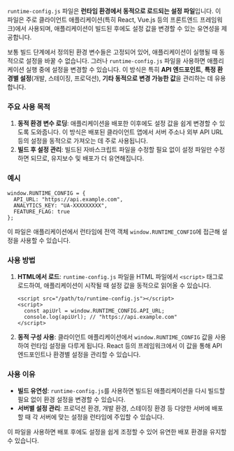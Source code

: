 `runtime-config.js` 파일은 **런타임 환경에서 동적으로 로드되는 설정 파일**입니다. 이 파일은 주로 클라이언트 애플리케이션(특히 React, Vue.js 등의 프론트엔드 프레임워크)에서 사용되며, 애플리케이션이 빌드된 후에도 설정 값을 변경할 수 있는 유연성을 제공합니다.

보통 빌드 단계에서 정의된 환경 변수들은 고정되어 있어, 애플리케이션이 실행될 때 동적으로 설정을 바꿀 수 없습니다. 그러나 `runtime-config.js` 파일을 사용하면 애플리케이션 실행 중에 설정을 변경할 수 있습니다. 이 방식은 특히 **API 엔드포인트**, **특정 환경별 설정**(개발, 스테이징, 프로덕션), **기타 동적으로 변경 가능한 값**을 관리하는 데 유용합니다.

### 주요 사용 목적

1. **동적 환경 변수 로딩**: 애플리케이션을 배포한 이후에도 설정 값을 쉽게 변경할 수 있도록 도와줍니다. 이 방식은 배포된 클라이언트 앱에서 서버 주소나 외부 API URL 등의 설정을 동적으로 가져오는 데 주로 사용됩니다.
2. **빌드 후 설정 관리**: 빌드된 자바스크립트 파일을 수정할 필요 없이 설정 파일만 수정하면 되므로, 유지보수 및 배포가 더 유연해집니다.

### 예시

```
window.RUNTIME_CONFIG = {
  API_URL: "https://api.example.com",
  ANALYTICS_KEY: "UA-XXXXXXXXX",
  FEATURE_FLAG: true
};

```

이 파일은 애플리케이션에서 런타임에 전역 객체 `window.RUNTIME_CONFIG`에 접근해 설정을 사용할 수 있습니다.

### 사용 방법

1. **HTML에서 로드**: `runtime-config.js` 파일을 HTML 파일에서 `<script>` 태그로 로드하여, 애플리케이션이 시작될 때 설정 값을 동적으로 읽어올 수 있습니다.
    
    ```
    <script src="/path/to/runtime-config.js"></script>
    <script>
      const apiUrl = window.RUNTIME_CONFIG.API_URL;
      console.log(apiUrl); // "https://api.example.com"
    </script>
    
    ```
    
2. **동적 구성 사용**: 클라이언트 애플리케이션에서 `window.RUNTIME_CONFIG` 값을 사용하여 런타임 설정을 다루게 됩니다. React 등의 프레임워크에서 이 값을 통해 API 엔드포인트나 환경별 설정을 관리할 수 있습니다.

### 사용 이유

- **빌드 유연성**: `runtime-config.js`를 사용하면 빌드된 애플리케이션을 다시 빌드할 필요 없이 환경 설정을 변경할 수 있습니다.
- **서버별 설정 관리**: 프로덕션 환경, 개발 환경, 스테이징 환경 등 다양한 서버에 배포할 때 각 서버에 맞는 설정을 런타임에 주입할 수 있습니다.

이 파일을 사용하면 배포 후에도 설정을 쉽게 조정할 수 있어 유연한 배포 환경을 유지할 수 있습니다.

